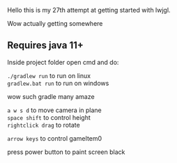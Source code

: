 Hello this is my 27th attempt at getting started with lwjgl.

Wow actually getting somewhere

## Requires java 11+

Inside project folder open cmd and do:

`./gradlew run` to run on linux  
`gradlew.bat run` to run on windows

wow such gradle many amaze

`a w s d` to move camera in plane  
`space shift` to control height  
`rightclick drag` to rotate

`arrow keys` to control gameItem0

press power button to paint screen black
